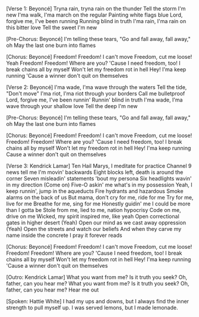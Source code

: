 [Verse 1: Beyoncé]
Tryna rain, tryna rain on the thunder
Tell the storm I'm new
I'ma walk, I'ma march on the regular
Painting white flags blue
Lord, forgive me, I've been running
Running blind in truth
I'ma rain, I'ma rain on this bitter love
Tell the sweet I'm new

[Pre-Chorus: Beyoncé]
I'm telling these tears, "Go and fall away, fall away," oh
May the last one burn into flames

[Chorus: Beyoncé]
Freedom! Freedom! I can't move
Freedom, cut me loose! Yeah
Freedom! Freedom! Where are you?
'Cause I need freedom, too!
I break chains all by myself
Won't let my freedom rot in hell
Hey! I'ma keep running
'Cause a winner don't quit on themselves

[Verse 2: Beyoncé]
I'ma wade, I'ma wave through the waters
Tell the tide, "Don't move"
I'ma riot, I'ma riot through your borders
Call me bulletproof
Lord, forgive me, I've been runnin'
Runnin' blind in truth
I'ma wade, I'ma wave through your shallow love
Tell the deep I'm new

[Pre-Chorus: Beyoncé]
I'm telling these tears, "Go and fall away, fall away," oh
May the last one burn into flames

[Chorus: Beyoncé]
Freedom! Freedom! I can't move
Freedom, cut me loose!
Freedom! Freedom! Where are you?
'Cause I need freedom, too!
I break chains all by myself
Won't let my freedom rot in hell
Hey! I'ma keep running
Cause a winner don't quit on themselves

[Verse 3: Kendrick Lamar]
Ten Hail Marys, I meditate for practice
Channel 9 news tell me I'm movin' backwards
Eight blocks left, death is around the corner
Seven misleadin' statements 'bout my persona
Six headlights wavin' in my direction (Come on)
Five-O askin' me what's in my possession
Yeah, I keep runnin', jump in the aqueducts
Fire hydrants and hazardous
Smoke alarms on the back of us
But mama, don't cry for me, ride for me
Try for me, live for me
Breathe for me, sing for me
Honestly guidin' me
I could be more than I gotta be
Stole from me, lied to me, nation hypocrisy
Code on me, drive on me
Wicked, my spirit inspired me, like yeah
Open correctional gates in higher desert (Yeah)
Open our mind as we cast away oppression (Yeah)
Open the streets and watch our beliefs
And when they carve my name inside the concrete
I pray it forever reads

[Chorus: Beyoncé]
Freedom! Freedom! I can't move
Freedom, cut me loose!
Freedom! Freedom! Where are you?
'Cause I need freedom, too!
I break chains all by myself
Won't let my freedom rot in hell
Hey! I'ma keep running
'Cause a winner don't quit on themselves

[Outro: Kendrick Lamar]
What you want from me?
Is it truth you seek? Oh, father, can you hear me?
What you want from me?
Is it truth you seek? Oh, father, can you hear me?
Hear me out

[Spoken: Hattie White]
I had my ups and downs, but I always find the inner strength to pull myself up. I was served lemons, but I made lemonade.
